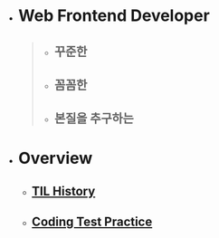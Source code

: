 - # Web Frontend Developer

  > - ## 꾸준한
  >
  > - ## 꼼꼼한
  >
  > - ## 본질을 추구하는

- # Overview
  - ## [TIL History](https://github.com/PhilosopherProgrammer/TILHistory)
  - ## [Coding Test Practice](https://github.com/PhilosopherProgrammer/CodingTestPractice)

<!--
  - ### [Clone Coding](#Clone-Coding)
  - ### [Challenge](#Challenge)
-->

<!--
- ## Clone Coding

  - ###
  - ###

- ## Challenge

  - ### Frontend Mentor
    - ####
  - ### Programmers
        - ####
-->
